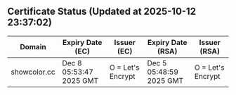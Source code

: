 ## Certificate Status (Updated at 2025-10-12 23:37:02)
| Domain | Expiry Date (EC) | Issuer (EC) | Expiry Date (RSA) | Issuer (RSA) |
|--------|------------------|-------------|-------------------|--------------|
| showcolor.cc | Dec  8 05:53:47 2025 GMT |  O = Let's Encrypt | Dec  5 05:48:59 2025 GMT |  O = Let's Encrypt |
